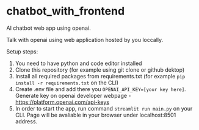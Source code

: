 # chatbot_with_frontend
AI chatbot web app using openai.

Talk with openai using web application hosted by you loccally.

Setup steps:
1. You need to have python and code editor installed
2. Clone this repository (for example using git clone or github dektop)
3. Install all required packages from requirements.txt (for example `pip install -r requirements.txt` on the CLI)
4. Create .env file and add there you `OPENAI_API_KEY=[your key here]`. Generate key on openai developer webpage - https://platform.openai.com/api-keys
5. In order to start the app, run command `streamlit run main.py` on your CLI. Page will be avaliable in your browser under localhost:8501 address.

